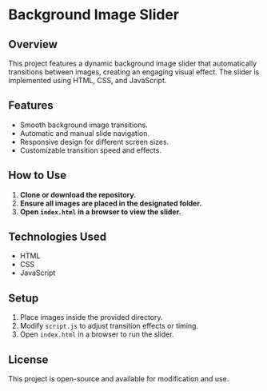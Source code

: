 # Background Image Slider

## Overview
This project features a dynamic background image slider that automatically transitions between images, creating an engaging visual effect. The slider is implemented using HTML, CSS, and JavaScript.

## Features
- Smooth background image transitions.
- Automatic and manual slide navigation.
- Responsive design for different screen sizes.
- Customizable transition speed and effects.

## How to Use
1. **Clone or download the repository.**
2. **Ensure all images are placed in the designated folder.**
3. **Open `index.html` in a browser to view the slider.**

## Technologies Used
- HTML
- CSS
- JavaScript

## Setup
1. Place images inside the provided directory.
2. Modify `script.js` to adjust transition effects or timing.
3. Open `index.html` in a browser to run the slider.

## License
This project is open-source and available for modification and use.

